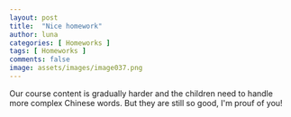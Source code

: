 ```yaml
---
layout: post
title:  "Nice homework"
author: luna
categories: [ Homeworks ]
tags: [ Homeworks ]
comments: false
image: assets/images/image037.png
---
```


Our course content is gradually harder and the children need to handle more complex Chinese words.
But they are still so good, I'm prouf of you!
